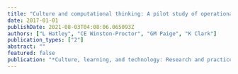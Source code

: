 ```yaml
---
title: "Culture and computational thinking: A pilot study of operationalizing culturally responsive teaching (CRT) in computer science education"
date: 2017-01-01
publishDate: 2021-08-03T04:08:06.065093Z
authors: ["L Hatley", "CE Winston-Proctor", "GM Paige", "K Clark"]
publication_types: ["2"]
abstract: ""
featured: false
publication: "*Culture, learning, and technology: Research and practice*"
---
```


